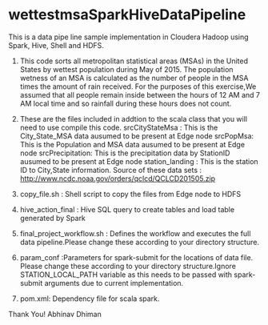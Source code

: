 # wettestmsaSparkHiveDataPipeline
This is a data pipe line sample implementation in Cloudera Hadoop using Spark, Hive, Shell and HDFS.

1) This code sorts all metropolitan statistical areas (MSAs) in the United States by wettest population during May of 2015. The population wetness of an MSA is calculated as the number of people in the MSA times the amount of rain received. For the purposes of this exercise,We  assumed that all people remain inside between the hours of 12 AM and 7 AM local time and so rainfall during these hours does not count. 

2) These are the files included in addtion to the scala class that you will need to use compile this code. 
srcCityStateMsa : This is the City_State_MSA data ausumed to be present at Edge node
srcPopMsa: This is the Population and MSA data ausumed to be present at Edge node
srcPrecipitation: This is the precipitation data by StationID ausumed to be present at Edge node
station_landing : This is the station ID to City,State information. 
Source of these data sets :  http://www.ncdc.noaa.gov/orders/qclcd/QCLCD201505.zip	

3) copy_file.sh : Shell script to copy the files from Edge node to HDFS
4) hive_action_final : Hive SQL query to create tables and load table generated by Spark
5) final_project_workflow.sh : Defines the workflow and executes the full data pipeline.Please change these according to your directory structure.
6) param_conf :Parameters for spark-submit for the locations of data file. Please change these according to your directory structure.Ignore STATION_LOCAL_PATH variable as this needs to be passed with spark-submit arguments due to current implementation.
7) pom.xml: Dependency file for scala spark.

Thank You! 
Abhinav Dhiman
